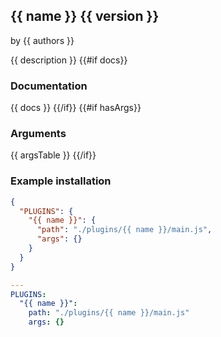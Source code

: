 ## {{ name }} {{ version }}

by {{ authors }}

{{ description }}
{{#if docs}}

### Documentation

{{ docs }}
{{/if}}
{{#if hasArgs}}
### Arguments

{{ argsTable }}
{{/if}}
### Example installation

```json
{
  "PLUGINS": {
    "{{ name }}": {
      "path": "./plugins/{{ name }}/main.js",
      "args": {}
    }
  }
}
```

```yaml
---
PLUGINS:
  "{{ name }}":
    path: "./plugins/{{ name }}/main.js"
    args: {}
```

